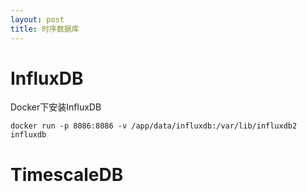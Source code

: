```yaml
---
layout: post
title: 时序数据库
---
```


# InfluxDB

Docker下安装InfluxDB

```
docker run -p 8086:8086 -v /app/data/influxdb:/var/lib/influxdb2 influxdb
```

# TimescaleDB 